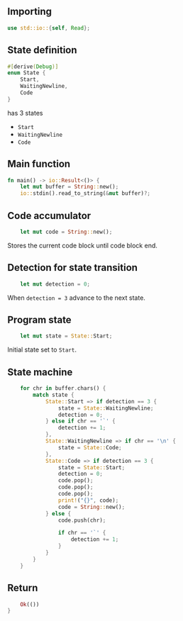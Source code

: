 ## Importing
```rust
use std::io::{self, Read};
```

## State definition
```rust
#[derive(Debug)]
enum State {
    Start,
    WaitingNewline,
    Code
}
```
has 3 states
* `Start`
* `WaitingNewline`
* `Code`

## Main function
```rust
fn main() -> io::Result<()> {
    let mut buffer = String::new();
    io::stdin().read_to_string(&mut buffer)?;
```

## Code accumulator
```rust
    let mut code = String::new();
```
Stores the current code block until code block end.

## Detection for state transition
```rust
    let mut detection = 0;
```
When `detection = 3` advance to the next state.

## Program state
```rust
    let mut state = State::Start;
```
Initial state set to `Start`.

## State machine
```rust
    for chr in buffer.chars() {
        match state {
            State::Start => if detection == 3 {
                state = State::WaitingNewline;
                detection = 0;
            } else if chr == '`' {
                detection += 1;
            },
            State::WaitingNewline => if chr == '\n' {
                state = State::Code;
            },
            State::Code => if detection == 3 {
                state = State::Start;
                detection = 0;
                code.pop();
                code.pop();
                code.pop();
                print!("{}", code);
                code = String::new();
            } else {
                code.push(chr);

                if chr == '`' {
                    detection += 1;
                }
            }
        }
    }
```

## Return
```rust
    Ok(())
}
```
